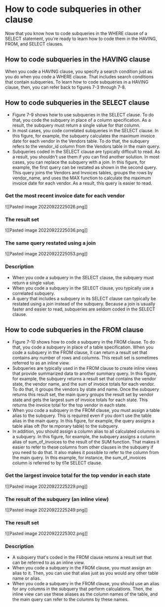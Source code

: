 # How to code subqueries in other clause
Now that you know how to code subqueries in the WHERE clause of a SELECT statement, you're ready to learn how to code them in the HAVING, FROM, and SELECT clauses. 
## How to code subqueries in the HAVING clause 
When you code a HAVING clause, you specify a search condition just as you do when you code a WHERE clause. That includes search conditions that contain subqueries. To learn how to code subqueries in a HAVING clause, then, you can refer back to figures 7-3 through 7-8. 
## How to code subqueries in the SELECT clause
- Figure 7-9 shows how to use subqueries in the SELECT clause. To do that, you code the subquery in place of a column specification. As a result, the subquery must return a single value for that column. 
- In most cases, you code correlated subqueries in the SELECT clause. In this figure, for example, the subquery calculates the maximum invoice date for each vendor in the Vendors table. To do that, the subquery refers to the vendor_id column from the Vendors table in the main query. 
- Subqueries coded in the SELECT clause are typically difficult to read. As a result, you shouldn't use them if you can find another solution. In most cases, you can replace the subquery with a join. In this figure, for example, the first query can be restated as shown in the second query. This query joins the Vendors and Invoices tables, groups the rows by vendor_name, and uses the MAX function to calculate the maximum invoice date for each vendor. As a result, this query is easier to read.
### Get the most recent invoice date for each vendor
![[Pasted image 20220922225026.png]]
### The result set
![[Pasted image 20220922225036.png]]
### The same query restated using a join
![[Pasted image 20220922225053.png]]
### Description
- When you code a subquery in the SELECT clause, the subquery must return a single value. 
- When you code a subquery in the SELECT clause, you typically use a correlated subquery. 
- A query that includes a subquery in its SELECT clause can typically be restated using a join instead of the subquery. Because a join is usually faster and easier to read, subqueries are seldom coded in the SELECT clause. 

## How to code subqueries in the FROM clause
- Figure 7-10 shows how to code a subquery in the FROM clause. To do that, you code a subquery in place of a table specification. When you code a subquery in the FROM clause, it can return a result set that contains any number of rows and columns. This result set is sometimes referred to as an inline view. 
- Subqueries are typically used in the FROM clause to create inline views that provide summarized data to another summary query. In this figure, for example, the subquery returns a result set that contains the vendor state, the vendor name, and the sum of invoice totals for each vendor. To do that, it groups the vendors by state and name. Once the subquery returns this result set, the main query groups the result set by vendor state and gets the largest sum of invoice totals for each state. This returns the invoice total for the top vendor in each state.
- When you code a subquery in the FROM clause, you must assign a table alias to the subquery. This is required even if you don't use the table alias in the main query. In this figure, for example, the query assigns a table alias oft (for te.mporary table) to the subquery. 
- In addition, you should assign a column alias to all calculated columns in a subquery. In this figure, for example, the subquery assigns a column alias of sum_of_invoices to the result of the SUM function. That makes it easier to refer to these columns from other clauses in the subquery if you need to do that. It also makes it possible to refer to the column from the main query. In this example, for instance, the sum_of_invoices column is referred to by tl1e SELECT clause.
### Get the largest invoice total for the top vendor in each state
![[Pasted image 20220922225229.png]]
### The result of the subquery (an inline view)
![[Pasted image 20220922225249.png]]
### The result set
![[Pasted image 20220922225302.png]]
### Description
- A subquery that's coded in the FROM clause returns a result set that can be referred to as an inline view. 
- When you code a subquery in the FROM clause, you must assign an alias to it. Then, you can use that alias just as you would any other table name or alias. 
- When you code a subquery in the FROM clause, you should use an alias for any columns in the subquery that perform calculations. Then, the inline view can use these aliases as the column names of the table, and the main query can refer to the columns by these names.